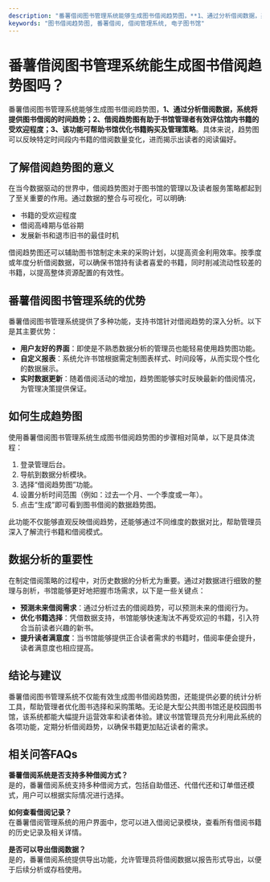 ```yaml
---
description: "番薯借阅图书管理系统能够生成图书借阅趋势图，**1、通过分析借阅数据，系统将提供图书借阅的时间趋势；2、借阅趋势图有助于书馆管理者有效评估馆内书籍的受欢迎程度；3、该功能可帮助书馆优化书籍购买及管理策略**。具体来说，趋势图可以反映特定时间段内书籍的借阅数量变化，进而揭示出读者的阅读偏好。"
keywords: "图书借阅趋势图, 番薯借阅, 借阅管理系统, 电子图书馆"
---
```

# 番薯借阅图书管理系统能生成图书借阅趋势图吗？

番薯借阅图书管理系统能够生成图书借阅趋势图，**1、通过分析借阅数据，系统将提供图书借阅的时间趋势；2、借阅趋势图有助于书馆管理者有效评估馆内书籍的受欢迎程度；3、该功能可帮助书馆优化书籍购买及管理策略**。具体来说，趋势图可以反映特定时间段内书籍的借阅数量变化，进而揭示出读者的阅读偏好。

## 了解借阅趋势图的意义

在当今数据驱动的世界中，借阅趋势图对于图书馆的管理以及读者服务策略都起到了至关重要的作用。通过数据的整合与可视化，可以明确:

- 书籍的受欢迎程度
- 借阅高峰期与低谷期
- 发展新书和退市旧书的最佳时机

借阅趋势图还可以辅助图书馆制定未来的采购计划，以提高资金利用效率。按季度或年度分析借阅数据，可以确保书馆持有读者喜爱的书籍，同时削减流动性较差的书籍，以提高整体资源配置的有效性。

## 番薯借阅图书管理系统的优势

番薯借阅图书管理系统提供了多种功能，支持书馆针对借阅趋势的深入分析。以下是其主要优势：

- **用户友好的界面**：即使是不熟悉数据分析的管理员也能轻易使用趋势图功能。
- **自定义报表**：系统允许书馆根据需定制图表样式、时间段等，从而实现个性化的数据展示。
- **实时数据更新**：随着借阅活动的增加，趋势图能够实时反映最新的借阅情况，为管理决策提供保证。

## 如何生成趋势图

使用番薯借阅图书管理系统生成图书借阅趋势图的步骤相对简单，以下是具体流程：

1. 登录管理后台。
2. 导航到数据分析模块。
3. 选择“借阅趋势图”功能。
4. 设置分析时间范围（例如：过去一个月、一个季度或一年）。
5. 点击“生成”即可看到图书借阅的数据趋势图。

此功能不仅能够直观反映借阅趋势，还能够通过不同维度的数据对比，帮助管理员深入了解流行书籍和借阅模式。

## 数据分析的重要性

在制定借阅策略的过程中，对历史数据的分析尤为重要。通过对数据进行细致的整理与剖析，书馆能够更好地把握市场需求，以下是一些关键点：

- **预测未来借阅需求**：通过分析过去的借阅趋势，可以预测未来的借阅行为。
- **优化书籍选择**：凭借数据支持，书馆能够快速淘汰不再受欢迎的书籍，引入符合当前读者兴趣的新书。
- **提升读者满意度**：当书馆能够提供正合读者需求的书籍时，借阅率便会提升，读者满意度也相应提高。

## 结论与建议

番薯借阅图书管理系统不仅能有效生成图书借阅趋势图，还能提供必要的统计分析工具，帮助管理者优化图书选择和采购策略。无论是大型公共图书馆还是校园图书馆，该系统都能大幅提升运营效率和读者体验。建议书馆管理员充分利用此系统的各项功能，定期分析借阅趋势，以确保书籍更加贴近读者的需求。

## 相关问答FAQs

**番薯借阅系统是否支持多种借阅方式？**  
是的，番薯借阅系统支持多种借阅方式，包括自助借还、代借代还和订单借还模式，用户可以根据实际情况进行选择。

**如何查看借阅记录？**  
在番薯借阅管理系统的用户界面中，您可以进入借阅记录模块，查看所有借阅书籍的历史记录及相关详情。

**是否可以导出借阅数据？**  
是的，番薯借阅系统提供导出功能，允许管理员将借阅数据以报告形式导出，以便于后续分析或存档使用。
